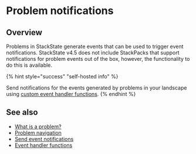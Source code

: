 # Problem notifications

## Overview

Problems in StackState generate events that can be used to trigger event notifications. StackState v4.5 does not include StackPacks that support notifications for problem events out of the box, however, the functionality to do this is available.

{% hint style="success" "self-hosted info" %}

Send notifications for the events generated by problems in your landscape using [custom event handler functions](../../develop/developer-guides/custom-functions/event-handler-functions.md).
{% endhint %}

## See also

* [What is a problem?](about-problems.md)
* [Problem navigation](problem_investigation.md)
* [Send event notifications](../metrics-and-events/event-notifications.md)
* [Event handler functions](../../develop/developer-guides/custom-functions/event-handler-functions.md "StackState Self-Hosted only")
